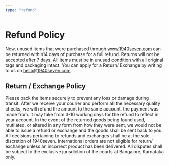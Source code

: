 ```yaml
---
type: "refund"
---
```


# Refund Policy

New, unused items that were purchased through www.1940seven.com can be returned within14 days of purchase for a full refund. Returns will not be accepted after 7 days. All items must be in unused condition with all original tags and packaging intact. You can apply for a Return/ Exchange by writing to us on hello@1940seven.com.

## Return / Exchange Policy

Please pack the items securely to prevent any loss or damage during transit. After we receive your courier and perform all the necessary quality checks, we will refund the amount to the same account, the payment was made from. It may take from 3-10 working days for the refund to reflect in your account.
In the event of the returned goods being found used, mutilated, or altered in any form from how they were sent, we would not be able to issue a refund or exchange and the goods shall be sent back to you. All decisions pertaining to refunds and exchanges shall be at the sole discretion of 1940seven.
International orders are not eligible for return/ exchange unless an incorrect product has been delivered.
All disputes shall be subject to the exclusive jurisdiction of the courts at Bangalore, Karnataka only.
